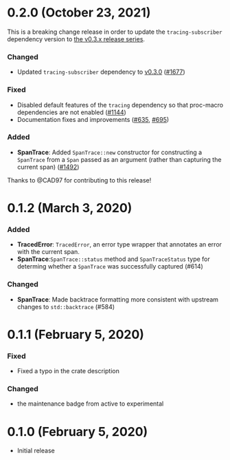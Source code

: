 # 0.2.0 (October 23, 2021)

This is a breaking change release in order to update the `tracing-subscriber`
dependency version to [the v0.3.x release series][v03].

### Changed

- Updated `tracing-subscriber` dependency to [v0.3.0][v03] ([#1677])

### Fixed

- Disabled default features of the `tracing` dependency so that proc-macro
  dependencies are not enabled ([#1144])
- Documentation fixes and improvements ([#635], [#695])

### Added

- **SpanTrace**: Added `SpanTrace::new` constructor for constructing a
  `SpanTrace` from a `Span` passed as an argument (rather than capturing the
  current span) ([#1492])

Thanks to @CAD97 for contributing to this release!

[v03]: https://github.com/tokio-rs/tracing/releases/tag/tracing-subscriber-0.3.0
[#635]: https://github.com/tokio-rs/tracing/pull/635
[#695]: https://github.com/tokio-rs/tracing/pull/695
[#1144]: https://github.com/tokio-rs/tracing/pull/1144
[#1492]: https://github.com/tokio-rs/tracing/pull/1492
[#1677]: https://github.com/tokio-rs/tracing/pull/1677

# 0.1.2 (March 3, 2020)

### Added

- **TracedError**: `TracedError`, an error type wrapper that annotates an error
  with the current span.
- **SpanTrace**:`SpanTrace::status` method and `SpanTraceStatus` type for
  determing whether a `SpanTrace` was successfully captured (#614)

### Changed

- **SpanTrace**: Made backtrace formatting more consistent with upstream changes
  to `std::backtrace` (#584)

# 0.1.1 (February 5, 2020)

### Fixed

- Fixed a typo in the crate description

### Changed

- the maintenance badge from active to experimental

# 0.1.0 (February 5, 2020)

- Initial release
